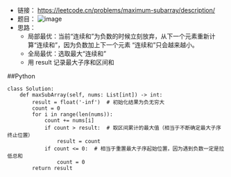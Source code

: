 - 链接： https://leetcode.cn/problems/maximum-subarray/description/
- 题目： ![image](https://github.com/user-attachments/assets/0fa6fdb4-b43c-4447-9ad5-fe79b273d44c)
- 思路：
  - 局部最优：当前“连续和”为负数的时候立刻放弃，从下一个元素重新计算“连续和”，因为负数加上下一个元素 “连续和”只会越来越小。
  - 全局最优：选取最大“连续和”
  - 用 result 记录最大子序和区间和

##Python
```
class Solution:
    def maxSubArray(self, nums: List[int]) -> int:
        result = float('-inf')  # 初始化结果为负无穷大
        count = 0
        for i in range(len(nums)):
            count += nums[i]
            if count > result:  # 取区间累计的最大值（相当于不断确定最大子序终止位置）
                result = count
            if count <= 0:  # 相当于重置最大子序起始位置，因为遇到负数一定是拉低总和
                count = 0
        return result   
```
